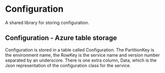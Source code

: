 # Configuration
A shared library for storing configuration.

## Configuration - Azure table storage
Configuration is stored in a table called Configuration. The PartitionKey is the environment name, the RowKey is the service name and version number separated by an underscore. There is one extra column, Data, which is the Json representation of the configuration class for the service.
